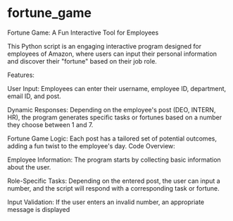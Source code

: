 # fortune_game

Fortune Game: A Fun Interactive Tool for Employees

This Python script is an engaging interactive program designed for employees of Amazon, where users can input their personal information and discover their "fortune" based on their job role.

Features:

User Input: Employees can enter their username, employee ID, department, email ID, and post.

Dynamic Responses: Depending on the employee's post (DEO, INTERN, HR), the program generates specific tasks or fortunes based on a number they choose between 1 and 7.

Fortune Game Logic: Each post has a tailored set of potential outcomes, adding a fun twist to the employee's day.
Code Overview:

Employee Information: The program starts by collecting basic information about the user.

Role-Specific Tasks: Depending on the entered post, the user can input a number, and the script will respond with a corresponding task or fortune.

Input Validation: If the user enters an invalid number, an appropriate message is displayed
